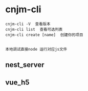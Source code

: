 # cnjm-cli

```
cnjm-cli -V  查看版本
cnjm-cli list  查看可选列表
cnjm-cli create [name]  创建你的项目


本地调试直接node 运行对应js文件
```

## nest_server

## vue_h5
